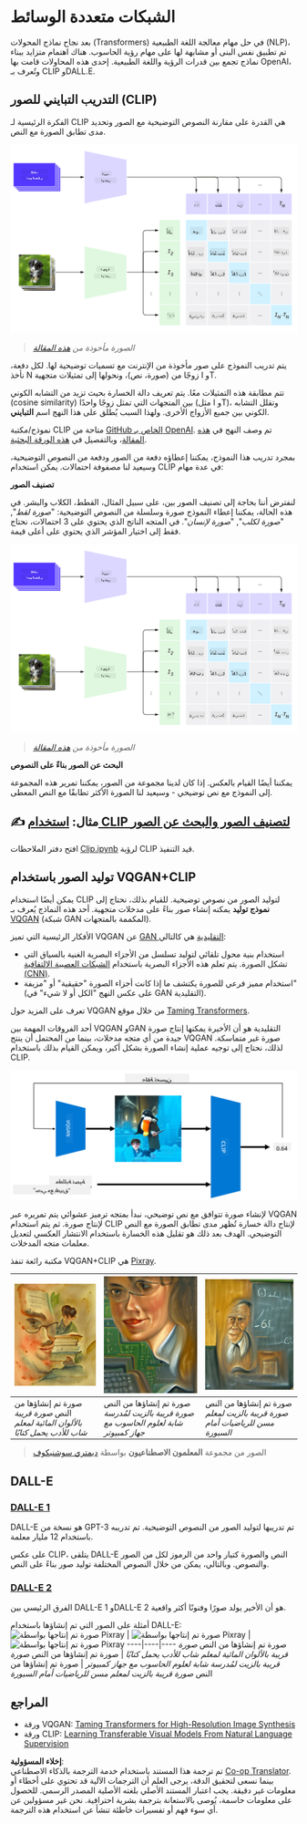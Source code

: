 <!--
CO_OP_TRANSLATOR_METADATA:
{
  "original_hash": "9c592c26aca16ca085d268c732284187",
  "translation_date": "2025-08-26T10:17:26+00:00",
  "source_file": "lessons/X-Extras/X1-MultiModal/README.md",
  "language_code": "ar"
}
-->
# الشبكات متعددة الوسائط

بعد نجاح نماذج المحولات (Transformers) في حل مهام معالجة اللغة الطبيعية (NLP)، تم تطبيق نفس البنى أو مشابهة لها على مهام رؤية الحاسوب. هناك اهتمام متزايد ببناء نماذج تجمع بين قدرات الرؤية واللغة الطبيعية. إحدى هذه المحاولات قامت بها OpenAI، وتُعرف بـ CLIP وDALL.E.

## التدريب التبايني للصور (CLIP)

الفكرة الرئيسية لـ CLIP هي القدرة على مقارنة النصوص التوضيحية مع الصور وتحديد مدى تطابق الصورة مع النص.

![بنية CLIP](../../../../../translated_images/clip-arch.b3dbf20b4e8ed8be1c38e2bc6100fd3cc257c33cda4692b301be91f791b13ea7.ar.png)

> *الصورة مأخوذة من [هذه المقالة](https://openai.com/blog/clip/)*

يتم تدريب النموذج على صور مأخوذة من الإنترنت مع تسميات توضيحية لها. لكل دفعة، نأخذ N زوجًا من (صورة، نص)، ونحولها إلى تمثيلات متجهية I وT. 

تتم مطابقة هذه التمثيلات معًا. يتم تعريف دالة الخسارة بحيث تزيد من التشابه الكوني (cosine similarity) بين المتجهات التي تمثل زوجًا واحدًا (مثل I وT)، وتقلل التشابه الكوني بين جميع الأزواج الأخرى. ولهذا السبب يُطلق على هذا النهج اسم **التبايني**.

نموذج/مكتبة CLIP متاحة من [GitHub الخاص بـ OpenAI](https://github.com/openai/CLIP). تم وصف النهج في [هذه المقالة](https://openai.com/blog/clip/)، وبالتفصيل في [هذه الورقة البحثية](https://arxiv.org/pdf/2103.00020.pdf).

بمجرد تدريب هذا النموذج، يمكننا إعطاؤه دفعة من الصور ودفعة من النصوص التوضيحية، وسيعيد لنا مصفوفة احتمالات. يمكن استخدام CLIP في عدة مهام:

**تصنيف الصور**

لنفترض أننا بحاجة إلى تصنيف الصور بين، على سبيل المثال، القطط، الكلاب والبشر. في هذه الحالة، يمكننا إعطاء النموذج صورة وسلسلة من النصوص التوضيحية: "*صورة لقط*", "*صورة لكلب*", "*صورة لإنسان*". في المتجه الناتج الذي يحتوي على 3 احتمالات، نحتاج فقط إلى اختيار المؤشر الذي يحتوي على أعلى قيمة.

![CLIP لتصنيف الصور](../../../../../translated_images/clip-class.3af42ef0b2b19369a633df5f20ddf4f5a01d6c8ffa181e9d3a0572c19f919f72.ar.png)

> *الصورة مأخوذة من [هذه المقالة](https://openai.com/blog/clip/)*

**البحث عن الصور بناءً على النصوص**

يمكننا أيضًا القيام بالعكس. إذا كان لدينا مجموعة من الصور، يمكننا تمرير هذه المجموعة إلى النموذج مع نص توضيحي - وسيعيد لنا الصورة الأكثر تطابقًا مع النص المعطى.

## ✍️ مثال: [استخدام CLIP لتصنيف الصور والبحث عن الصور](../../../../../lessons/X-Extras/X1-MultiModal/Clip.ipynb)

افتح دفتر الملاحظات [Clip.ipynb](../../../../../lessons/X-Extras/X1-MultiModal/Clip.ipynb) لرؤية CLIP قيد التنفيذ.

## توليد الصور باستخدام VQGAN+CLIP

يمكن أيضًا استخدام CLIP لتوليد الصور من نصوص توضيحية. للقيام بذلك، نحتاج إلى **نموذج توليد** يمكنه إنشاء صور بناءً على مدخلات متجهية. أحد هذه النماذج يُعرف بـ [VQGAN](https://compvis.github.io/taming-transformers/) (شبكة GAN المكممة بالمتجهات).

الأفكار الرئيسية التي تميز VQGAN عن [GAN التقليدية](../../4-ComputerVision/10-GANs/README.md) هي كالتالي:
* استخدام بنية محول تلقائي لتوليد تسلسل من الأجزاء البصرية الغنية بالسياق التي تشكل الصورة. يتم تعلم هذه الأجزاء البصرية باستخدام [الشبكات العصبية الالتفافية (CNN)](../../4-ComputerVision/07-ConvNets/README.md).
* استخدام مميز فرعي للصورة يكتشف ما إذا كانت أجزاء الصورة "حقيقية" أو "مزيفة" (على عكس النهج "الكل أو لا شيء" في GAN التقليدية).

تعرف على المزيد حول VQGAN من خلال موقع [Taming Transformers](https://compvis.github.io/taming-transformers/).

أحد الفروقات المهمة بين VQGAN وGAN التقليدية هو أن الأخيرة يمكنها إنتاج صورة جيدة من أي متجه مدخلات، بينما من المحتمل أن ينتج VQGAN صورة غير متماسكة. لذلك، نحتاج إلى توجيه عملية إنشاء الصورة بشكل أكبر، ويمكن القيام بذلك باستخدام CLIP.

![بنية VQGAN+CLIP](../../../../../translated_images/vqgan.5027fe05051dfa3101950cfa930303f66e6478b9bd273e83766731796e462d9b.ar.png)

لإنشاء صورة تتوافق مع نص توضيحي، نبدأ بمتجه ترميز عشوائي يتم تمريره عبر VQGAN لإنتاج صورة. ثم يتم استخدام CLIP لإنتاج دالة خسارة تُظهر مدى تطابق الصورة مع النص التوضيحي. الهدف بعد ذلك هو تقليل هذه الخسارة باستخدام الانتشار العكسي لتعديل معلمات متجه المدخلات.

مكتبة رائعة تنفذ VQGAN+CLIP هي [Pixray](http://github.com/pixray/pixray).

![صورة تم إنتاجها بواسطة Pixray](../../../../../translated_images/a_closeup_watercolor_portrait_of_young_male_teacher_of_literature_with_a_book.2384968e9db8a0d09dc96de938b9f95bde8a7e1c721f48f286a7795bf16d56c7.ar.png) |  ![صورة تم إنتاجها بواسطة Pixray](../../../../../translated_images/a_closeup_oil_portrait_of_young_female_teacher_of_computer_science_with_a_computer.e0b6495f210a439077e1c32cc8afdf714e634fe24dc78dc5aa45fd2f560b0ed5.ar.png) | ![صورة تم إنتاجها بواسطة Pixray](../../../../../translated_images/a_closeup_oil_portrait_of_old_male_teacher_of_math.5362e67aa7fc2683b9d36a613b364deb7454760cd39205623fc1e3938fa133c0.ar.png)
----|----|----
صورة تم إنشاؤها من النص *صورة قريبة بالألوان المائية لمعلم شاب للأدب يحمل كتابًا* | صورة تم إنشاؤها من النص *صورة قريبة بالزيت لمُدرسة شابة لعلوم الحاسوب مع جهاز كمبيوتر* | صورة تم إنشاؤها من النص *صورة قريبة بالزيت لمعلم مسن للرياضيات أمام السبورة*

> الصور من مجموعة **المعلمون الاصطناعيون** بواسطة [ديمتري سوشنيكوف](http://soshnikov.com)

## DALL-E
### [DALL-E 1](https://openai.com/research/dall-e)
DALL-E هو نسخة من GPT-3 تم تدريبها لتوليد الصور من النصوص التوضيحية. تم تدريبه باستخدام 12 مليار معلمة.

على عكس CLIP، يتلقى DALL-E النص والصورة كتيار واحد من الرموز لكل من الصور والنصوص. وبالتالي، يمكن من خلال النصوص المختلفة توليد صور بناءً على النص.

### [DALL-E 2](https://openai.com/dall-e-2)
الفرق الرئيسي بين DALL-E 1 وDALL-E 2 هو أن الأخير يولد صورًا وفنونًا أكثر واقعية.

أمثلة على الصور التي تم إنشاؤها باستخدام DALL-E:
![صورة تم إنتاجها بواسطة Pixray](../../../../../translated_images/DALL·E%202023-06-20%2015.56.56%20-%20a%20closeup%20watercolor%20portrait%20of%20young%20male%20teacher%20of%20literature%20with%20a%20book.6c235e8271d9ed10ce985d86aeb241a58518958647973af136912116b9518fce.ar.png) |  ![صورة تم إنتاجها بواسطة Pixray](../../../../../translated_images/DALL·E%202023-06-20%2015.57.43%20-%20a%20closeup%20oil%20portrait%20of%20young%20female%20teacher%20of%20computer%20science%20with%20a%20computer.f21dc4166340b6c8b4d1cb57efd1e22127407f9b28c9ac7afe11344065369e64.ar.png) | ![صورة تم إنتاجها بواسطة Pixray](../../../../../translated_images/DALL·E%202023-06-20%2015.58.42%20-%20%20a%20closeup%20oil%20portrait%20of%20old%20male%20teacher%20of%20mathematics%20in%20front%20of%20blackboard.d331c2dfbdc3f7c46aa65c0809066f5e7ed4b49609cd259852e760df21051e4a.ar.png)
----|----|----
صورة تم إنشاؤها من النص *صورة قريبة بالألوان المائية لمعلم شاب للأدب يحمل كتابًا* | صورة تم إنشاؤها من النص *صورة قريبة بالزيت لمُدرسة شابة لعلوم الحاسوب مع جهاز كمبيوتر* | صورة تم إنشاؤها من النص *صورة قريبة بالزيت لمعلم مسن للرياضيات أمام السبورة*

## المراجع

* ورقة VQGAN: [Taming Transformers for High-Resolution Image Synthesis](https://compvis.github.io/taming-transformers/paper/paper.pdf)
* ورقة CLIP: [Learning Transferable Visual Models From Natural Language Supervision](https://arxiv.org/pdf/2103.00020.pdf)

**إخلاء المسؤولية**:  
تم ترجمة هذا المستند باستخدام خدمة الترجمة بالذكاء الاصطناعي [Co-op Translator](https://github.com/Azure/co-op-translator). بينما نسعى لتحقيق الدقة، يرجى العلم أن الترجمات الآلية قد تحتوي على أخطاء أو معلومات غير دقيقة. يجب اعتبار المستند الأصلي بلغته الأصلية المصدر الرسمي. للحصول على معلومات حاسمة، يُوصى بالاستعانة بترجمة بشرية احترافية. نحن غير مسؤولين عن أي سوء فهم أو تفسيرات خاطئة تنشأ عن استخدام هذه الترجمة.